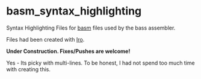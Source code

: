 # basm_syntax_highlighting
Syntax Highlighting Files for [basm](https://basm.dev) files used by the bass assembler.

Files had been created with [Iro](https://eeyo.io/iro). 

**Under Construction. Fixes/Pushes are welcome!**

Yes - Its picky with multi-lines. To be honest, I had not spend too much time with creating this. 


